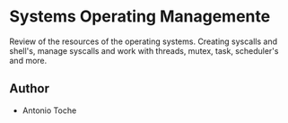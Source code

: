 # Systems Operating Managemente

Review of the resources of the operating systems. Creating syscalls and shell's, manage syscalls and work with threads, mutex, task, scheduler's and more.

## Author
  - Antonio Toche
